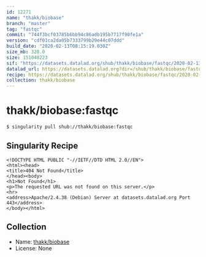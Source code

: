 ```yaml
---
id: 12271
name: "thakk/biobase"
branch: "master"
tag: "fastqc"
commit: "744f3bcf03785b6bb94c86adb195b7717f90fe1a"
version: "cdf01ca2da05b7333799b29e44c07ddd"
build_date: "2020-02-13T08:15:19.030Z"
size_mb: 328.0
size: 151048223
sif: "https://datasets.datalad.org/shub/thakk/biobase/fastqc/2020-02-13-744f3bcf-cdf01ca2/cdf01ca2da05b7333799b29e44c07ddd.sif"
datalad_url: https://datasets.datalad.org?dir=/shub/thakk/biobase/fastqc/2020-02-13-744f3bcf-cdf01ca2/
recipe: https://datasets.datalad.org/shub/thakk/biobase/fastqc/2020-02-13-744f3bcf-cdf01ca2/Singularity
collection: thakk/biobase
---
```


# thakk/biobase:fastqc

```bash
$ singularity pull shub://thakk/biobase:fastqc
```

## Singularity Recipe

```singularity
<!DOCTYPE HTML PUBLIC "-//IETF//DTD HTML 2.0//EN">
<html><head>
<title>404 Not Found</title>
</head><body>
<h1>Not Found</h1>
<p>The requested URL was not found on this server.</p>
<hr>
<address>Apache/2.4.38 (Debian) Server at datasets.datalad.org Port 443</address>
</body></html>
```

## Collection

 - Name: [thakk/biobase](https://github.com/thakk/biobase)
 - License: None

